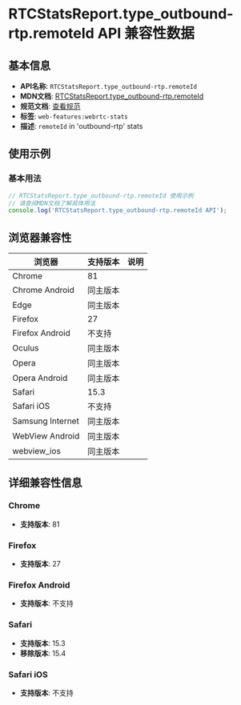 # RTCStatsReport.type_outbound-rtp.remoteId API 兼容性数据

## 基本信息

- **API名称**: `RTCStatsReport.type_outbound-rtp.remoteId`
- **MDN文档**: [RTCStatsReport.type_outbound-rtp.remoteId](https://developer.mozilla.org/docs/Web/API/RTCOutboundRtpStreamStats/remoteId)
- **规范文档**: [查看规范](https://w3c.github.io/webrtc-stats/#dom-rtcoutboundrtpstreamstats-remoteid)
- **标签**: `web-features:webrtc-stats`
- **描述**: `remoteId` in 'outbound-rtp' stats

## 使用示例

### 基本用法

```javascript
// RTCStatsReport.type_outbound-rtp.remoteId 使用示例
// 请查阅MDN文档了解具体用法
console.log('RTCStatsReport.type_outbound-rtp.remoteId API');
```

## 浏览器兼容性

| 浏览器 | 支持版本 | 说明 |
|--------|----------|------|
| Chrome | 81 |  |
| Chrome Android | 同主版本 |  |
| Edge | 同主版本 |  |
| Firefox | 27 |  |
| Firefox Android | 不支持 |  |
| Oculus | 同主版本 |  |
| Opera | 同主版本 |  |
| Opera Android | 同主版本 |  |
| Safari | 15.3 |  |
| Safari iOS | 不支持 |  |
| Samsung Internet | 同主版本 |  |
| WebView Android | 同主版本 |  |
| webview_ios | 同主版本 |  |

## 详细兼容性信息

### Chrome

- **支持版本**: 81

### Firefox

- **支持版本**: 27

### Firefox Android

- **支持版本**: 不支持

### Safari

- **支持版本**: 15.3
- **移除版本**: 15.4

### Safari iOS

- **支持版本**: 不支持

